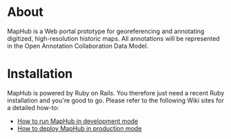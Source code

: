 # About

MapHub is a Web portal prototype for georeferencing and annotating digitized, high-resolution historic maps. 
All annotations will be represented in the Open Annotation Collaboration Data Model.

# Installation

MapHub is powered by Ruby on Rails. You therefore just need a recent Ruby installation and you're good to go. 
Please refer to the following Wiki sites for a detailed how-to:

- [How to run MapHub in development mode](https://github.com/maphub/maphub-portal/wiki/Run-Maphub-in-development-mode)
- [How to deploy MapHub in production mode](https://github.com/maphub/maphub-portal/wiki/Deploy-Maphub-in-production-mode)

